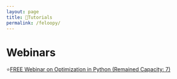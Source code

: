 ```yaml
---
layout: page
title: 🛒Tutorials
permalink: /feloopy/
---
```


# Webinars

⭐[FREE Webinar on Optimization in Python (Remained Capacity: 7)][wb1]

[wb1]: https://forms.gle/ydpvFj64JagdHAyq6
